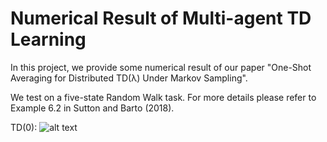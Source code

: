 # Numerical Result of Multi-agent TD Learning

In this project, we provide some numerical result of our paper "One-Shot Averaging for Distributed TD(λ) Under Markov Sampling". 

We test on a five-state Random Walk task. For more details please refer to Example 6.2 in Sutton and Barto (2018). 

TD(0):
![alt text](/distance_td(0))
